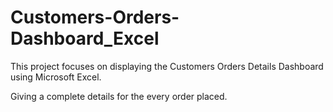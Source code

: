 # Customers-Orders-Dashboard_Excel

This project focuses on displaying the Customers Orders Details Dashboard using Microsoft Excel.

Giving a complete details for the every order placed.

